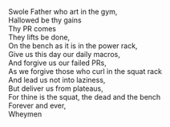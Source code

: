 Swole Father who art in the gym,  
Hallowed be thy gains  
Thy PR comes  
They lifts be done,  
On the bench as it is in the power rack,  
Give us this day our daily macros,  
And forgive us our failed PRs,  
As we forgive those who curl in the squat rack  
And lead us not into laziness,  
But deliver us from plateaus,  
For thine is the squat, the dead and the bench  
Forever and ever,  
Wheymen  